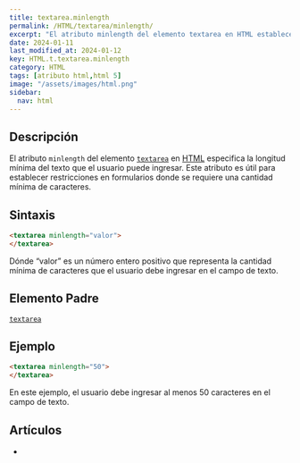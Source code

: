 ```yaml
---
title: textarea.minlength
permalink: /HTML/textarea/minlength/
excerpt: "El atributo minlength del elemento textarea en HTML establece una longitud mínima de texto para formularios. Requiere un número entero positivo y es útil para imponer restricciones en la cantidad de caracteres ingresados por el usuario."
date: 2024-01-11
last_modified_at: 2024-01-12
key: HTML.t.textarea.minlength
category: HTML
tags: [atributo html,html 5]
image: "/assets/images/html.png"
sidebar:
  nav: html
---
```


## Descripción


El atributo `minlength` del elemento [`textarea`](https://www.w3api.com/HTML/textarea/) en [HTML](https://www.manualweb.net/html/) especifica la longitud mínima del texto que el usuario puede ingresar. Este atributo es útil para establecer restricciones en formularios donde se requiere una cantidad mínima de caracteres.


## Sintaxis


```html
<textarea minlength="valor">
</textarea>
```


Dónde “valor” es un número entero positivo que representa la cantidad mínima de caracteres que el usuario debe ingresar en el campo de texto.


## Elemento Padre


[`textarea`](https://www.w3api.com/HTML/textarea/)


## Ejemplo


```html
<textarea minlength="50">
</textarea>

```


En este ejemplo, el usuario debe ingresar al menos 50 caracteres en el campo de texto.


## Artículos

- 
